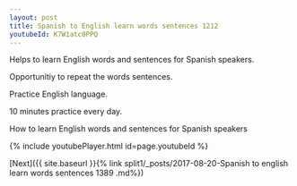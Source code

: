 ```yaml
---
layout: post
title: Spanish to English learn words sentences 1212 
youtubeId: K7W1atc0PPQ
---
```

 
 
Helps to learn English words and sentences for Spanish speakers.

Opportunitiy to repeat the words sentences. 

Practice English language. 
 
10 minutes practice every day. 
 
How to learn English words and sentences for Spanish speakers 
 
{% include youtubePlayer.html id=page.youtubeId %}
 
 
[Next]({{ site.baseurl }}{% link  split1/_posts/2017-08-20-Spanish to english learn words sentences 1389 .md%})
 

